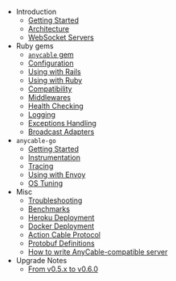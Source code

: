 * Introduction
  * [Getting Started](getting_started.md)
  * [Architecture](architecture.md)
  * [WebSocket Servers](websocket_servers.md)
* Ruby gems
  * [`anycable` gem](anycable_gem.md)
  * [Configuration](configuration.md)
  * [Using with Rails](using_with_rails.md)
  * [Using with Ruby](using_with_ruby.md)
  * [Compatibility](compatibility.md)
  * [Middlewares](middlewares.md)
  * [Health Checking](health_checking.md)
  * [Logging](logging.md)
  * [Exceptions Handling](exceptions.md)
  * [Broadcast Adapters](broadcast_adapters.md)
* `anycable-go`
  * [Getting Started](go_getting_started.md)
  * [Instrumentation](go_instrumentation.md)
  * [Tracing](go_tracing.md)
  * [Using with Envoy](go_envoy.md)
  * [OS Tuning](go_os_tuning.md)
* Misc
  * [Troubleshooting](troubleshooting.md)
  * [Benchmarks](benchmarks.md)
  * [Heroku Deployment](heroku.md)
  * [Docker Deployment](docker.md)
  * [Action Cable Protocol](action_cable_protocol.md)
  * [Protobuf Definitions](rpc_proto.md)
  * [How to write AnyCable-compatible server](how_to_anycable_server.md)
* Upgrade Notes
  * [From v0.5.x to v0.6.0](upgrade_to_0_6_0.md)
